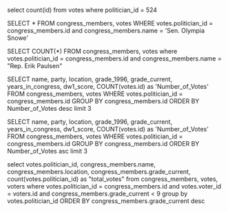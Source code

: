 <!-- Release 1  -->

<!-- 1. Hitung jumlah vote untuk Sen. Olympia Snowe yang memiliki id 524. -->
select count(id) from votes where politician_id = 524

<!-- 2. Sekarang lakukan JOIN tanpa menggunakan id `524`. Query kedua tabel votes dan congress_members. -->
SELECT * FROM congress_members, votes WHERE votes.politician_id = congress_members.id and congress_members.name = 'Sen. Olympia Snowe'

<!-- 3. Sekarang gimana dengan representative Erik Paulsen? Berapa banyak vote yang dia dapatkan? -->
SELECT COUNT(*) FROM congress_members, votes where votes.politician_id = congress_members.id and congress_members.name = "Rep. Erik Paulsen"

<!-- 4. Buatlah daftar peserta Congress yang mendapatkan vote terbanyak. Jangan sertakan field `created_at` dan `updated_at`. -->
SELECT name, party, location, grade_1996, grade_current, years_in_congress, dw1_score, COUNT(votes.id) as 'Number_of_Votes' FROM congress_members, votes WHERE votes.politician_id = congress_members.id GROUP BY congress_members.id ORDER BY Number_of_Votes desc limit 3

<!-- 5. Sekarang buatlah sebuah daftar semua anggota Congress yang setidaknya mendapatkan beberapa vote dalam urutan dari yang paling sedikit. Dan juga jangan sertakan field-field yang memiliki tipe date. -->
SELECT name, party, location, grade_1996, grade_current, years_in_congress, dw1_score, COUNT(votes.id) as 'Number_of_Votes' FROM congress_members, votes WHERE votes.politician_id = congress_members.id GROUP BY congress_members.id ORDER BY Number_of_Votes asc limit 3

<!-- Release 2  -->

<!-- 1. Siapa anggota Congress yang mendapatkan vote terbanyak? List nama mereka dan jumlah vote-nya. Siapa saja yang memilih politisi tersebut? List nama mereka, dan jenis kelamin mereka. -->

<!-- 2. Berapa banyak vote yang diterima anggota Congress yang memiliki grade di bawah 9 (gunakan field `grade_current`)? Ambil nama, lokasi, grade_current dan jumlah vote. -->
select votes.politician_id,  congress_members.name,  congress_members.location, congress_members.grade_current, count(votes.politician_id) as "total_votes" from congress_members, votes, voters where votes.politician_id = congress_members.id and votes.voter_id = voters.id and congress_members.grade_current < 9 group by votes.politician_id ORDER BY congress_members.grade_current desc

<!-- 3. Apa saja 10 negara bagian yang memiliki voters terbanyak? List semua orang yang melakukan vote di negara bagian yang paling populer. (Akan menjadi daftar yang panjang, kamu bisa gunakan hasil dari query pertama untuk menyederhanakan query berikut ini.) -->

<!-- 4. List orang-orang yang vote lebih dari dua kali. Harusnya mereka hanya bisa vote untuk posisi Senator dan satu lagi untuk wakil. Wow, kita dapat si tukang curang! Segera laporkan ke KPK!! -->

<!-- 5. Apakah ada orang yang melakukan vote kepada politisi yang sama dua kali? Siapa namanya dan siapa nama politisinya? -->
